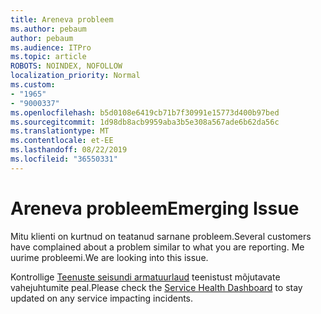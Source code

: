 ```yaml
---
title: Areneva probleem
ms.author: pebaum
author: pebaum
ms.audience: ITPro
ms.topic: article
ROBOTS: NOINDEX, NOFOLLOW
localization_priority: Normal
ms.custom:
- "1965"
- "9000337"
ms.openlocfilehash: b5d0108e6419cb71b7f30991e15773d400b97bed
ms.sourcegitcommit: 1d98db8acb9959aba3b5e308a567ade6b62da56c
ms.translationtype: MT
ms.contentlocale: et-EE
ms.lasthandoff: 08/22/2019
ms.locfileid: "36550331"
---
```

# <a name="emerging-issue"></a><span data-ttu-id="83b95-102">Areneva probleem</span><span class="sxs-lookup"><span data-stu-id="83b95-102">Emerging Issue</span></span>

<span data-ttu-id="83b95-103">Mitu klienti on kurtnud on teatanud sarnane probleem.</span><span class="sxs-lookup"><span data-stu-id="83b95-103">Several customers have complained about a problem similar to what you are reporting.</span></span> <span data-ttu-id="83b95-104">Me uurime probleemi.</span><span class="sxs-lookup"><span data-stu-id="83b95-104">We are looking into this issue.</span></span>

<span data-ttu-id="83b95-105">Kontrollige [Teenuste seisundi armatuurlaud](https://admin.microsoft.com/adminportal/home#/servicehealth) teenistust mõjutavate vahejuhtumite peal.</span><span class="sxs-lookup"><span data-stu-id="83b95-105">Please check the [Service Health Dashboard](https://admin.microsoft.com/adminportal/home#/servicehealth) to stay updated on any service impacting incidents.</span></span>